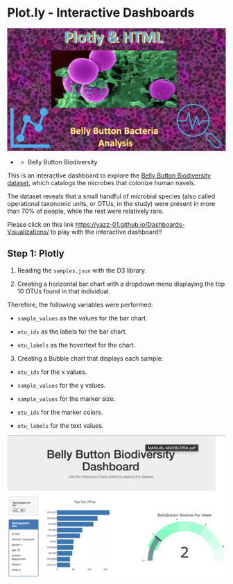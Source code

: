 # Plot.ly - Interactive Dashboards 

![Image first page](https://github.com/Yazz-01/Dashboards-Visualizations/blob/main/Images/bancteria_port.png)

* * Belly Button Biodiversity

This is an interactive dashboard to explore the [Belly Button Biodiversity dataset](https://github.com/Yazz-01/Dashboards-Visualizations/blob/main/samples.json), which catalogs the microbes that colonize human navels.

The dataset reveals that a small handful of microbial species (also called operational taxonomic units, or OTUs, in the study) were present in more than 70% of people, while the rest were relatively rare.

Please click on this link https://yazz-01.github.io/Dashboards-Visualizations/ to play with the interactive dashboard!!



## Step 1: Plotly

1. Reading the `samples.json` with the D3 library.

2. Creating a horizontal bar chart with a dropdown menu displaying the top 10 OTUs found in that individual.

Therefore, the following variables were performed:

* `sample_values` as the values for the bar chart.

* `otu_ids` as the labels for the bar chart.

* `otu_labels` as the hovertext for the chart.


3. Creating a Bubble chart that displays each sample:

* `otu_ids` for the x values.

* `sample_values` for the y values.

* `sample_values` for the marker size.

* `otu_ids` for the marker colors.

* `otu_labels` for the text values.


![dashboard_image](https://github.com/Yazz-01/Dashboards-Visualizations/blob/main/Images/dash2.png)

